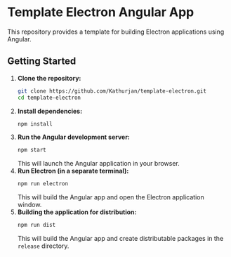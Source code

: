 # Template Electron Angular App

This repository provides a template for building Electron applications using Angular.

## Getting Started

1.  **Clone the repository:**
    ```bash
    git clone https://github.com/Kathurjan/template-electron.git
    cd template-electron
    ```
2.  **Install dependencies:**
    ```bash
    npm install
    ```
3.  **Run the Angular development server:**
    ```bash
    npm start
    ```
    This will launch the Angular application in your browser.
4.  **Run Electron (in a separate terminal):**
    ```bash
    npm run electron
    ```
    This will build the Angular app and open the Electron application window.
5.  **Building the application for distribution:**
    ```bash
    npm run dist
    ```
    This will build the Angular app and create distributable packages in the `release` directory.
